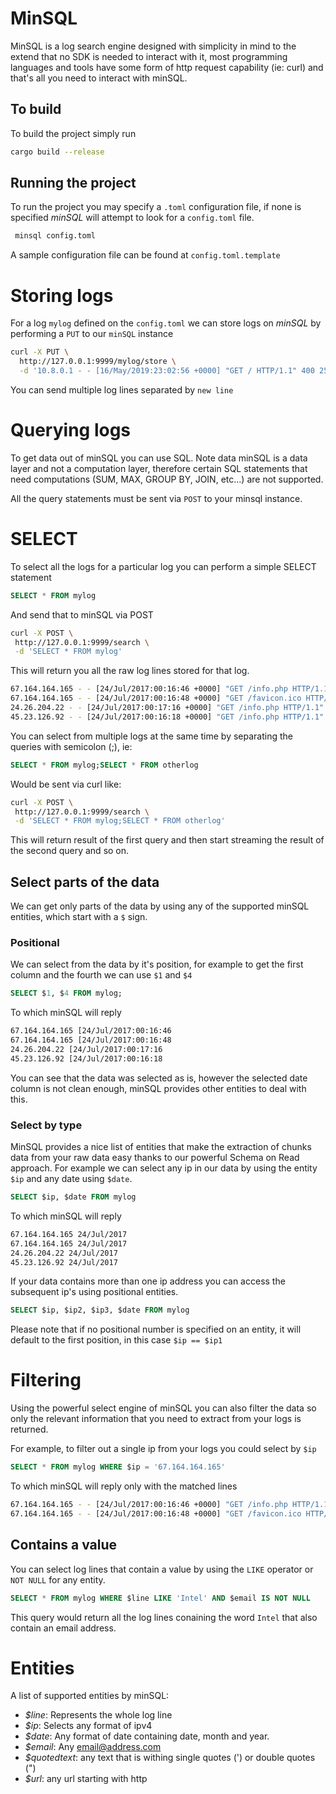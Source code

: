 # MinSQL

MinSQL is a log search engine designed with simplicity in mind to the extend that no SDK is needed to interact with it, most programming languages and tools have some form of http request capability (ie: curl) and that's all you need to interact with minSQL. 

## To build

To build the project simply run 
```bash
cargo build --release
```

## Running the project
To run the project you may specify a `.toml` configuration file, if none is specified *minSQL* will attempt to look for a `config.toml` file.
```bash
 minsql config.toml
```
A sample configuration file can be found at `config.toml.template`

# Storing logs
For a log `mylog` defined on the `config.toml` we can store logs on *minSQL* by performing a `PUT` to our `minSQL` instance

```bash
curl -X PUT \
  http://127.0.0.1:9999/mylog/store \
  -d '10.8.0.1 - - [16/May/2019:23:02:56 +0000] "GET / HTTP/1.1" 400 256 "-" "Mozilla/5.0 (Windows NT 6.1; WOW64; rv:52.0) Gecko/20100101 Firefox/52.0"'
```

You can send multiple log lines separated by `new line`

# Querying logs

To get data out of minSQL you can use SQL. Note data minSQL is a data layer and not a computation layer, therefore certain SQL statements that need computations (SUM, MAX, GROUP BY, JOIN, etc...) are not supported.

All the query statements must be sent via `POST` to your minsql instance.

# SELECT
To select all the logs for a particular log you can perform a simple SELECT statement
 ```sql
 SELECT * FROM mylog
 ```
 And send that to minSQL via POST
 ```bash
curl -X POST \
  http://127.0.0.1:9999/search \
  -d 'SELECT * FROM mylog'
```

This will return you all the raw log lines stored for that log.
```bash
67.164.164.165 - - [24/Jul/2017:00:16:46 +0000] "GET /info.php HTTP/1.1" 200 24564 "-" "Mozilla/5.0 (Macintosh; Intel Mac OS X 10_12_4) AppleWebKit/537.36 (KHTML, like Gecko) Chrome/59.0.3071.115 Safari/537.36"
67.164.164.165 - - [24/Jul/2017:00:16:48 +0000] "GET /favicon.ico HTTP/1.1" 404 209 "http://104.236.9.232/info.php" "Mozilla/5.0 (Macintosh; Intel Mac OS X 10_12_4) AppleWebKit/537.36 (KHTML, like Gecko) Chrome/59.0.3071.115 Safari/537.36"
24.26.204.22 - - [24/Jul/2017:00:17:16 +0000] "GET /info.php HTTP/1.1" 200 24579 "-" "Mozilla/5.0 (Macintosh; Intel Mac OS X 10_12_4) AppleWebKit/537.36 (KHTML, like Gecko) Chrome/59.0.3071.115 Safari/537.36"
45.23.126.92 - - [24/Jul/2017:00:16:18 +0000] "GET /info.php HTTP/1.1" 200 24589 "-" "Mozilla/5.0 (Macintosh; Intel Mac OS X 10_12_4) AppleWebKit/537.36 (KHTML, like Gecko) Chrome/59.0.3071.115 Safari/537.36"
```

You can select from multiple logs at the same time by separating the queries with semicolon (;), ie:

```sql
SELECT * FROM mylog;SELECT * FROM otherlog
```

Would be sent via curl like:

 ```bash
curl -X POST \
  http://127.0.0.1:9999/search \
  -d 'SELECT * FROM mylog;SELECT * FROM otherlog'
```
This will return result of the first query and then start streaming the result of the second query and so on.

## Select parts of the data
We can get only parts of the data by using any of the supported minSQL entities, which start with a `$` sign.
### Positional 
We can select from the data by it's position, for example to get the first column and the fourth we can use `$1` and `$4`
```sql
SELECT $1, $4 FROM mylog;
```
To which minSQL will reply 
```bash
67.164.164.165 [24/Jul/2017:00:16:46 
67.164.164.165 [24/Jul/2017:00:16:48
24.26.204.22 [24/Jul/2017:00:17:16
45.23.126.92 [24/Jul/2017:00:16:18
```

You can see that the data was selected as is, however the selected date column is not clean enough, minSQL provides other entities to deal with this.

### Select by type

MinSQL provides a nice list of entities that make the extraction of chunks data from your raw data easy thanks to our powerful Schema on Read approach. For example we can select any ip in our data by using the entity `$ip` and any date using `$date`.
```sql
SELECT $ip, $date FROM mylog
```
To which minSQL will reply
```bash
67.164.164.165 24/Jul/2017
67.164.164.165 24/Jul/2017
24.26.204.22 24/Jul/2017
45.23.126.92 24/Jul/2017
```

If your data contains more than one ip address you can access the subsequent ip's using positional entities.

```sql
SELECT $ip, $ip2, $ip3, $date FROM mylog
```

Please note that if no positional number is specified on an entity, it will default to the first position, in this case `$ip == $ip1`

# Filtering
Using the powerful select engine of minSQL you can also filter the data so only the relevant information that you need to extract from your logs is returned.

For example, to filter out a single ip from your logs you could select by `$ip`

```sql
SELECT * FROM mylog WHERE $ip = '67.164.164.165'
```

To which minSQL will reply only with the matched lines

```bash
67.164.164.165 - - [24/Jul/2017:00:16:46 +0000] "GET /info.php HTTP/1.1" 200 24564 "-" "Mozilla/5.0 (Macintosh; Intel Mac OS X 10_12_4) AppleWebKit/537.36 (KHTML, like Gecko) Chrome/59.0.3071.115 Safari/537.36"
67.164.164.165 - - [24/Jul/2017:00:16:48 +0000] "GET /favicon.ico HTTP/1.1" 404 209 "http://104.236.9.232/info.php" "Mozilla/5.0 (Macintosh; Intel Mac OS X 10_12_4) AppleWebKit/537.36 (KHTML, like Gecko) Chrome/59.0.3071.115 Safari/537.36"
```

## Contains a value

You can select log lines that contain a value by using the `LIKE` operator or `NOT NULL` for any entity.

```sql
SELECT * FROM mylog WHERE $line LIKE 'Intel' AND $email IS NOT NULL
```

This query would return all the log lines conaining the word `Intel` that also contain an email address.

# Entities

A list of supported entities by minSQL:

* *$line*: Represents the whole log line
* *$ip*: Selects any format of ipv4
* *$date*: Any format of date containing date, month and year.
* *$email*: Any email@address.com
* *$quotedtext*: any text that is withing single quotes (') or double quotes (")
* *$url*: any url starting with http